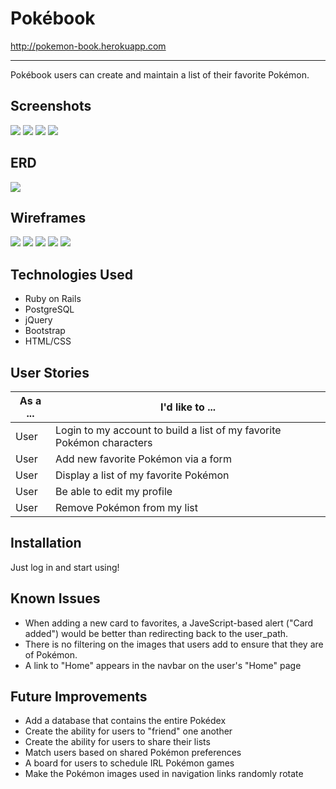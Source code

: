 # Pokébook

http://pokemon-book.herokuapp.com

---

Pokébook users can create and maintain a list of their favorite Pokémon.


## Screenshots
![](screenshot_index.png)
![](screenshot_log_in.png)
![](screenshot_browse.png)
![](screenshot_edit.png)


## ERD
![](ERD.png)


## Wireframes

![](Pages_Index.png)
![](User_New.png)
![](Session_New.png)
![](User_Show.png)
![](User_Cards.png)


## Technologies Used
- Ruby on Rails
- PostgreSQL
- jQuery
- Bootstrap
- HTML/CSS


## User Stories

| As a ... | I'd like to ... |
| ---------|-----------------|
|User|Login to my account to build a list of my favorite Pokémon characters|
|User|Add new favorite Pokémon via a form|
|User|Display a list of my favorite Pokémon|
|User|Be able to edit my profile|
|User|Remove Pokémon from my list|


## Installation

Just log in and start using!


## Known Issues
* When adding a new card to favorites, a JaveScript-based alert ("Card added") would be better than redirecting back to the user_path.
* There is no filtering on the images that users add to ensure that they are of  Pokémon.
* A link to "Home" appears in the navbar on the user's "Home" page


## Future Improvements
* Add a database that contains the entire Pokédex
* Create the ability for users to "friend" one another
* Create the ability for users to share their lists
* Match users based on shared Pokémon preferences
* A board for users to schedule IRL Pokémon games
* Make the Pokémon images used in navigation links randomly rotate
